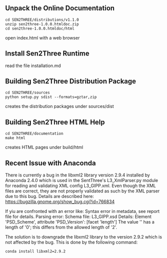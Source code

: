 Unpack the Online Documentation
-------------------------------

  	cd SEN2THREE/distributions/v1.1.0
  	unzip sen2three-1.0.0.htmldoc.zip
  	cd sen2three-1.0.0.htmldoc/html
  open index.html with a web browser
    
Install Sen2Three Runtime
-------------------------

  read the file installation.md 

Building Sen2Three Distribution Package
----------------------------------------

	cd SEN2THREE/sources
  	python setup.py sdist --formats=gztar,zip
  creates the distribution packages under sources/dist

Building Sen2Three HTML Help
----------------------------

	cd SEN2THREE/documentation
  	make html
  creates HTML pages under build/html

Recent Issue with Anaconda
--------------------------
There is currently a bug in the libxml2 library version 2.9.4 installed by Anaconda
2.4.0 which is used in the SentThree's L3_XmlParser.py module for reading
and validating XML config L3_GIPP.xml. Even though the XML files are
correct, they are not properly validated as such by the XML parser due to
this bug. Details are described here:
https://bugzilla.gnome.org/show_bug.cgi?id=766834

If yiu are confronted with an error like:
	Syntax error in metadata, see report file for details.
	Parsing error:
	Schema file: L3_GIPP.xsd
	Details: Element 'PSD_Scheme', attribute 'PSD_Version': [facet 'length'] The value '' has a length of '0'; this 	differs from the allowed length of '2'.
	
The solution is to downgrade the libxml2 library to the version 2.9.2
which is not affected by the bug. This is done by the following command:

	conda install libxml2=2.9.2
